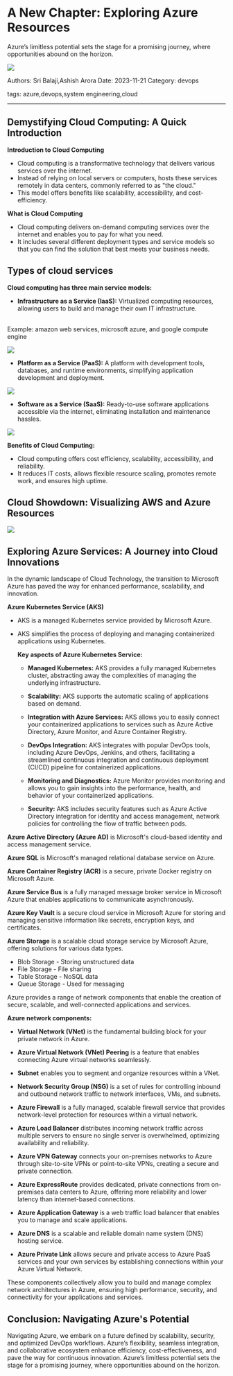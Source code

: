 # A New Chapter: Exploring Azure Resources

Azure’s limitless potential sets the stage for a promising journey, where opportunities abound on the horizon.

![](assets/azure-banner.png)

Authors: Sri Balaji,Ashish Arora
Date: 2023-11-21
Category: devops

tags: azure,devops,system engineering,cloud

---

## **Demystifying Cloud Computing: A Quick Introduction**

**Introduction to Cloud Computing**
- Cloud computing is a transformative technology that delivers various services over the internet. 
- Instead of relying on local servers or computers, hosts these services remotely in data centers, commonly referred to as "the cloud."    
- This model offers benefits like scalability, accessibility, and cost-efficiency. 

**What is Cloud Computing** 
- Cloud computing delivers on-demand computing services over the internet and enables you to pay for what you need. 
- It includes several different deployment types and service models so that you can find the solution that best meets your business needs. 


## **Types of cloud services**
**Cloud computing has three main service models:** 

- **Infrastructure as a Service (IaaS):** Virtualized computing resources, allowing users to build and manage their own IT infrastructure.
<br>
    Example: amazon web services, microsoft azure, and google compute engine

![](assets/cloud-iaas.png)

- **Platform as a Service (PaaS):** A platform with development tools, databases, and runtime environments, simplifying application development and deployment.

![](assets/cloud-paas.png)

- **Software as a Service (SaaS):** Ready-to-use software applications accessible via the internet, eliminating installation and maintenance hassles.

![](assets/cloud-saas.png)


**Benefits of Cloud Computing:**
  - Cloud computing offers cost efficiency, scalability, accessibility, and reliability. 
  - It reduces IT costs, allows flexible resource scaling, promotes remote work, and ensures high uptime. 


## **Cloud Showdown: Visualizing AWS and Azure Resources**

![](assets/aws-azure.png)

## **Exploring Azure Services: A Journey into Cloud Innovations**

In the dynamic landscape of Cloud Technology, the transition to Microsoft Azure has paved the way for enhanced performance, scalability, and innovation. 

**Azure Kubernetes Service (AKS)** 
-   AKS is a managed Kubernetes service provided by Microsoft Azure. 
-   AKS simplifies the process of deploying and managing containerized applications using Kubernetes. 

    **Key aspects of Azure Kubernetes Service:** 

    - **Managed Kubernetes:** 
        AKS provides a fully managed Kubernetes cluster, abstracting away the complexities of managing the underlying infrastructure. 

    - **Scalability:**
        AKS supports the automatic scaling of applications based on demand. 

    - **Integration with Azure Services:** 
        AKS allows you to easily connect your containerized applications to services such as Azure Active Directory, Azure Monitor, and Azure Container Registry. 

    - **DevOps Integration:** 
        AKS integrates with popular DevOps tools, including Azure DevOps, Jenkins, and others, facilitating a streamlined continuous integration and continuous deployment (CI/CD) pipeline for containerized applications. 

    - **Monitoring and Diagnostics:** 
        Azure Monitor provides monitoring and allows you to gain insights into the performance, health, and behavior of your containerized applications. 

    - **Security:**
        AKS includes security features such as Azure Active Directory integration for identity and access management, network policies for controlling the flow of traffic between pods.


**Azure Active Directory (Azure AD)** is Microsoft's cloud-based identity and access management service. 
 
**Azure SQL** is Microsoft's managed relational database service on Azure.

**Azure Container Registry (ACR)** is a secure, private Docker registry on Microsoft Azure. 

**Azure Service Bus** is a fully managed message broker service in Microsoft Azure that enables applications to communicate asynchronously. 

**Azure Key Vault** is a secure cloud service in Microsoft Azure for storing and managing sensitive information like secrets, encryption keys, and certificates. 
 
**Azure Storage** is a scalable cloud storage service by Microsoft Azure, offering solutions for various data types.
 
- Blob Storage - Storing unstructured data 
- File Storage - File sharing 
- Table Storage - NoSQL data 
- Queue Storage - Used for messaging


Azure provides a range of network components that enable the creation of secure, scalable, and well-connected applications and services.

**Azure network components:** 

- **Virtual Network (VNet)** is the fundamental building block for your private network in Azure. 

- **Azure Virtual Network (VNet) Peering** is a feature that enables connecting Azure virtual networks seamlessly. 

- **Subnet** enables you to segment and organize resources within a VNet. 

- **Network Security Group (NSG)** is a set of rules for controlling inbound and outbound network traffic to network interfaces, VMs, and subnets. 


- **Azure Firewall** is a fully managed, scalable firewall service that provides network-level protection for resources within a virtual network. 

- **Azure Load Balancer** distributes incoming network traffic across multiple servers to ensure no single server is overwhelmed, optimizing availability and reliability. 

- **Azure VPN Gateway** connects your on-premises networks to Azure through site-to-site VPNs or point-to-site VPNs, creating a secure and private connection. 

- **Azure ExpressRoute** provides dedicated, private connections from on-premises data centers to Azure, offering more reliability and lower latency than internet-based connections.

- **Azure Application Gateway** is a web traffic load balancer that enables you to manage and scale applications. 

- **Azure DNS** is a scalable and reliable domain name system (DNS) hosting service. 

- **Azure Private Link** allows secure and private access to Azure PaaS services and your own services by establishing connections within your Azure Virtual Network. 


These components collectively allow you to build and manage complex network architectures in Azure, ensuring high performance, security, and connectivity for your applications and services. 


## **Conclusion: Navigating Azure's Potential**

Navigating Azure, we embark on a future defined by scalability, security, and optimized DevOps workflows. Azure’s flexibility, seamless integration, and collaborative ecosystem enhance efficiency, cost-effectiveness, and pave the way for continuous innovation. Azure’s limitless potential sets the stage for a promising journey, where opportunities abound on the horizon.
